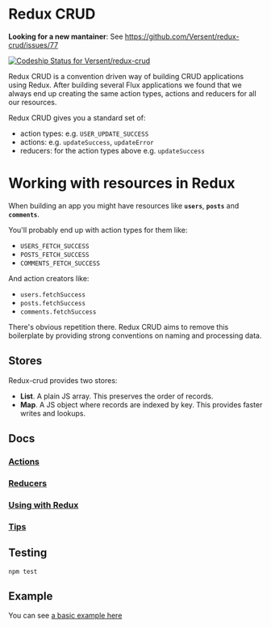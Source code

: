 # Redux CRUD

**Looking for a new mantainer**: See <https://github.com/Versent/redux-crud/issues/77>

[ ![Codeship Status for Versent/redux-crud](https://codeship.com/projects/41be3440-293a-0133-d1a0-76c73dc375da/status?branch=master)](https://codeship.com/projects/97928)

Redux CRUD is a convention driven way of building CRUD applications using Redux. After building several Flux applications we found that we always end up creating the same action types, actions and reducers for all our resources.

Redux CRUD gives you a standard set of:

- action types: e.g. `USER_UPDATE_SUCCESS`
- actions: e.g. `updateSuccess`, `updateError`
- reducers: for the action types above e.g. `updateSuccess`

# Working with resources in Redux

When building an app you might have resources like __`users`__, __`posts`__ and __`comments`__.

You'll probably end up with action types for them like:

- `USERS_FETCH_SUCCESS`
- `POSTS_FETCH_SUCCESS`
- `COMMENTS_FETCH_SUCCESS`

And action creators like:

- `users.fetchSuccess`
- `posts.fetchSuccess`
- `comments.fetchSuccess`

There's obvious repetition there. Redux CRUD aims to remove this boilerplate by providing strong conventions on naming and processing data.

## Stores

Redux-crud provides two stores:

- __List__. A plain JS array. This preserves the order of records.
- __Map__. A JS object where records are indexed by key. This provides faster writes and lookups.

## Docs

### [Actions](./docs/actions.md)
### [Reducers](./docs/reducers.md)
### [Using with Redux](./docs/redux.md)
### [Tips](./docs/tips.md)

## Testing

```
npm test
```

## Example

You can see [a basic example here](./example)

